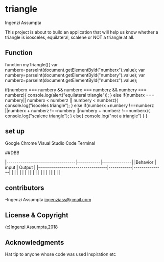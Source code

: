 # triangle

Ingenzi Assumpta

This project is about to build an application that will help us know whether a triangle is isosceles, equilateral, scalene or NOT a triangle at all.

## Function

function myTriangle(){
    var numberx=parseInt(document.getElementById("numberx").value);
    var numbery=parseInt(document.getElementById("numbery").value);
    var numberz=parseInt(document.getElementById("numberz").value);

if(numberx === numbery && numberx === numberz && numbery === numberz){
    console.log(alert("equilateral triangle"));
}
else if(numberx === numbery|| numberx < numberz || numbery < numberz){
    console.log("isoceles triangle");
}
else if(numberx +numbery !==numberz ||numberx + numberz !==numbery ||numbery + numberz !==numberx){
    console.log("scalene triangle");
}
else{
    console.log("not a triangle")
}
}
## set up
Google Chrome
Visual Studio Code
Terminal

##DBB
    
 |-----------------------------------|------------|---------------| 
 |Behavior                           |   input    |    Output     | 
 |-----------------------------------|------------|---------------| |                                   |            |               |
 |                                   |            |               |
 |                                   |            |               |
 |                                   |            |               |
 |                                   |            |

## contributors
-Ingenzi Assumpta <ingenziass@gmail.com>

## License & Copyright
(c)Ingenzi Assumpta,2018

## Acknowledgments
Hat tip to anyone whose code was used
Inspiration
etc








